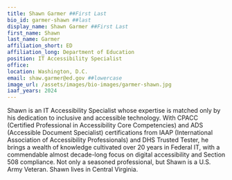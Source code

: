 ```yaml
---
title: Shawn Garmer ##First Last
bio_id: garmer-shawn ##last
display_name: Shawn Garmer ##First Last
first_name: Shawn
last_name: Garmer
affiliation_short: ED
affiliation_long: Department of Education
position: IT Accessibility Specialist
office: 
location: Washington, D.C.
email: shaw.garmer@ed.gov ##lowercase
image_url: /assets/images/bio-images/garmer-shawn.jpg
iaaf_years: 2024
---
```

Shawn is an IT Accessibility Specialist whose expertise is matched only by his dedication to inclusive and accessible technology.  With CPACC (Certified Professional in Accessibility Core Competencies) and ADS (Accessible Document Specialist) certifications from IAAP (International Association of Accessibility Professionals) and DHS Trusted Tester, he brings a wealth of knowledge cultivated over 20 years in Federal IT, with a commendable almost decade-long focus on digital accessibility and Section 508 compliance.  Not only a seasoned professional, but Shawn is a U.S. Army Veteran.  Shawn lives in Central Virginia.